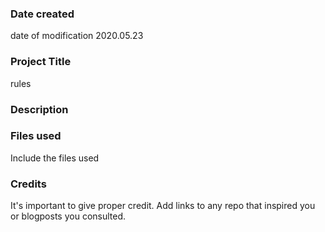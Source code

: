 ### Date created
date of modification 2020.05.23

### Project Title
rules  

### Description

### Files used
Include the files used

### Credits
It's important to give proper credit. Add links to any repo that inspired you or blogposts you consulted.
